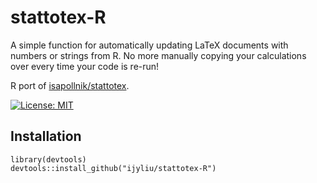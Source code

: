 # stattotex-R

A simple function for automatically updating LaTeX documents with numbers or strings from R. No more manually copying your calculations over every time your code is re-run!

R port of [isapollnik/stattotex](https://github.com/isapollnik/stattotex).

[![License: MIT](https://img.shields.io/badge/License-MIT-yellow.svg)](https://opensource.org/licenses/MIT)

## Installation

```
library(devtools)
devtools::install_github("ijyliu/stattotex-R")
```
